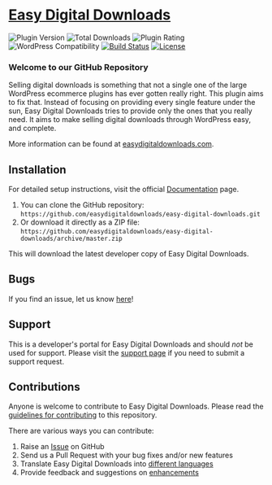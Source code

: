 # [Easy Digital Downloads](https://easydigitaldownloads.com) #

![Plugin Version](https://img.shields.io/wordpress/plugin/v/easy-digital-downloads.svg?maxAge=2592000) ![Total Downloads](https://img.shields.io/wordpress/plugin/dt/easy-digital-downloads.svg?maxAge=2592000) ![Plugin Rating](https://img.shields.io/wordpress/plugin/r/easy-digital-downloads.svg?maxAge=2592000) ![WordPress Compatibility](https://img.shields.io/wordpress/v/easy-digital-downloads.svg?maxAge=2592000) [![Build Status](https://img.shields.io/travis/easydigitaldownloads/easy-digital-downloads/master.svg?maxAge=2592000)](https://travis-ci.org/easydigitaldownloads/easy-digital-downloads) [![License](https://img.shields.io/badge/license-GPL--2.0%2B-red.svg)](https://github.com/easydigitaldownloads/easy-digital-downloads/blob/master/license.txt)

### Welcome to our GitHub Repository

Selling digital downloads is something that not a single one of the large WordPress ecommerce plugins has ever gotten really right. This plugin aims to fix that. Instead of focusing on providing every single feature under the sun, Easy Digital Downloads tries to provide only the ones that you really need. It aims to make selling digital downloads through WordPress easy, and complete.

More information can be found at [easydigitaldownloads.com](https://easydigitaldownloads.com/).

## Installation ##

For detailed setup instructions, visit the official [Documentation](https://easydigitaldownloads.com/documentation/) page.

1. You can clone the GitHub repository: `https://github.com/easydigitaldownloads/easy-digital-downloads.git`
2. Or download it directly as a ZIP file: `https://github.com/easydigitaldownloads/easy-digital-downloads/archive/master.zip`

This will download the latest developer copy of Easy Digital Downloads.

## Bugs ##
If you find an issue, let us know [here](https://github.com/easydigitaldownloads/easy-digital-downloads/issues?state=open)!

## Support ##
This is a developer's portal for Easy Digital Downloads and should _not_ be used for support. Please visit the [support page](https://easydigitaldownloads.com/support) if you need to submit a support request.

## Contributions ##
Anyone is welcome to contribute to Easy Digital Downloads. Please read the [guidelines for contributing](https://github.com/easydigitaldownloads/easy-digital-downloads/blob/master/CONTRIBUTING.md) to this repository.

There are various ways you can contribute:

1. Raise an [Issue](https://github.com/easydigitaldownloads/easy-digital-downloads/issues) on GitHub
2. Send us a Pull Request with your bug fixes and/or new features
3. Translate Easy Digital Downloads into [different languages](http://docs.easydigitaldownloads.com/article/1023-translating-easy-digital-downloads)
4. Provide feedback and suggestions on [enhancements](https://github.com/easydigitaldownloads/easy-digital-downloads/issues?direction=desc&labels=Enhancement&page=1&sort=created&state=open)

